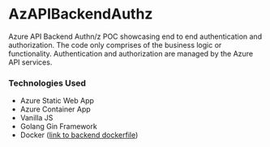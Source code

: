 # AzAPIBackendAuthz
Azure API Backend Authn/z POC showcasing end to end authentication and authorization. The code only comprises of the business logic or functionality. Authentication and authorization are managed by the Azure API services.

### Technologies Used
- Azure Static Web App
- Azure Container App
- Vanilla JS
- Golang Gin Framework
- Docker ([link to backend dockerfile](https://hub.docker.com/r/ipsitamishra16893/minimalback/tags))
